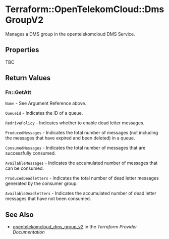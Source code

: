 # Terraform::OpenTelekomCloud::DmsGroupV2

Manages a DMS group in the opentelekomcloud DMS Service.

## Properties

TBC

## Return Values

### Fn::GetAtt

`Name` - See Argument Reference above.

`QueueId` - Indicates the ID of a queue.

`RedrivePolicy` - Indicates whether to enable dead letter messages.

`ProducedMessages` - Indicates the total number of messages (not including the messages that have expired and been deleted) in a queue.

`ConsumedMessages` - Indicates the total number of messages that are successfully consumed.

`AvailableMessages` - Indicates the accumulated number of messages that can be consumed.

`ProducedDeadletters` - Indicates the total number of dead letter messages generated by the consumer group.

`AvailableDeadletters` - Indicates the accumulated number of dead letter messages that have not been consumed.

## See Also

* [opentelekomcloud_dms_group_v2](https://www.terraform.io/docs/providers/opentelekomcloud/r/dms_group_v2.html) in the _Terraform Provider Documentation_